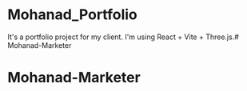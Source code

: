 # Mohanad_Portfolio

It's a portfolio project for my client. I'm using React + Vite + Three.js.# Mohanad-Marketer
# Mohanad-Marketer
